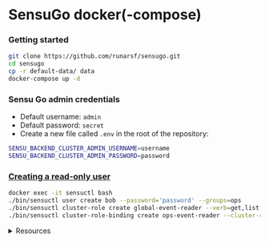 # SensuGo docker(-compose)

### Getting started

```bash
git clone https://github.com/runarsf/sensugo.git
cd sensugo
cp -r default-data/ data
docker-compose up -d
```

### Sensu Go admin credentials

- Default username: `admin`
- Default password: `secret`
- Create a new file called `.env` in the root of the repository:
```bash
SENSU_BACKEND_CLUSTER_ADMIN_USERNAME=username
SENSU_BACKEND_CLUSTER_ADMIN_PASSWORD=password
```

### [Creating a read-only user](https://docs.sensu.io/sensu-go/latest/guides/create-read-only-user/)

```bash
docker exec -it sensuctl bash
./bin/sensuctl user create bob --password='password' --groups=ops
./bin/sensuctl cluster-role create global-event-reader --verb=get,list --resource=events
./bin/sensuctl cluster-role-binding create ops-event-reader --cluster-role=global-event-reader --group=ops
```

<details>
  <summary>Resources</summary>

- https://docs.sensu.io/sensu-go/5.15/reference/backend/#configuration-via-environment-variables
- https://github.com/sensu/sandbox/tree/master/sensu-go-docker
- https://github.com/sensu/sensu-go/blob/master/docker-compose.yaml
- https://docs.sensu.io/sensu-go/latest/installation/install-sensu/#3-initialize
- https://docs.sensu.io/sensu-go/latest/installation/install-sensu/
- Consider using `from:` to build the base image in addition to the Dockerfile
  * https://github.com/docker/compose/issues/210#issuecomment-49578942
- https://stackoverflow.com/a/48651071
- https://docs.sensu.io/sensu-go/latest/guides/create-read-only-user/
- This container does *not* work on 32-bit systems.
</details>
